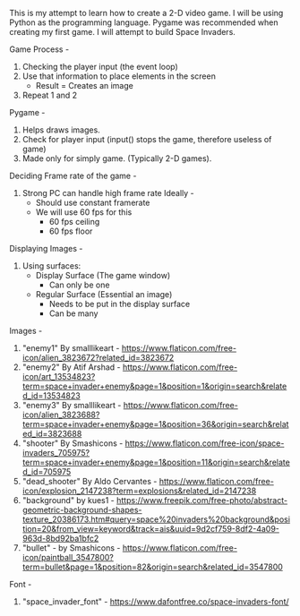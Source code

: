 
This is my attempt to learn how to create a 2-D video game. I will be using Python as the programming language. Pygame was recommended when creating my first game. I will attempt to build Space Invaders. 

Game Process - 
   1. Checking the player input (the event loop)           
   2. Use that information to place elements in the screen            
        - Result = Creates an image                         
   3. Repeat 1 and 2 

Pygame - 
   1. Helps draws images. 
   2. Check for player input 
       (input() stops the game, therefore useless of game)
   3. Made only for simply game. (Typically 2-D games).

Deciding Frame rate of the game -
   1. Strong PC can handle high frame rate
   Ideally - 
       - Should use constant framerate
       - We will use 60 fps for this 
           * 60 fps ceiling
           * 60 fps floor 

Displaying Images -
   1. Using surfaces:
       - Display Surface (The game window)
           * Can only be one
       - Regular Surface (Essential an image)
           * Needs to be put in the display surface 
           * Can be many 


Images -
   1. "enemy1" By smalllikeart - https://www.flaticon.com/free-icon/alien_3823672?related_id=3823672
   2. "enemy2" By Atif Arshad - https://www.flaticon.com/free-icon/art_13534823?term=space+invader+enemy&page=1&position=1&origin=search&related_id=13534823
   3. "enemy3" By smalllikeart - https://www.flaticon.com/free-icon/alien_3823688?term=space+invader+enemy&page=1&position=36&origin=search&related_id=3823688
   4. "shooter" By Smashicons - https://www.flaticon.com/free-icon/space-invaders_705975?term=space+invader+enemy&page=1&position=11&origin=search&related_id=705975
   5. "dead_shooter" By Aldo Cervantes - https://www.flaticon.com/free-icon/explosion_2147238?term=explosions&related_id=2147238
   6. "background" by kues1 - https://www.freepik.com/free-photo/abstract-geometric-background-shapes-texture_20386173.htm#query=space%20invaders%20background&position=20&from_view=keyword&track=ais&uuid=9d2cf759-8df2-4a09-963d-8bd92ba1bfc2
   7. "bullet" - by Smashicons - https://www.flaticon.com/free-icon/paintball_3547800?term=bullet&page=1&position=82&origin=search&related_id=3547800 

Font - 
   1. "space_invader_font" - https://www.dafontfree.co/space-invaders-font/
